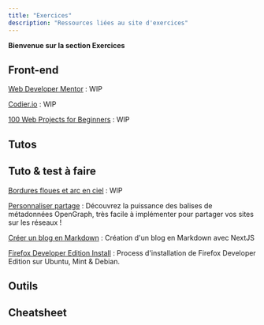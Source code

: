 ```yaml
---
title: "Exercices"
description: "Ressources liées au site d'exercices"
---
```


**Bienvenue sur la section Exercices**


## Front-end

[Web Developer Mentor](https://webdevelopermentor.com/) : WIP

[Codier.io](https://codier.io/) : WIP

[100 Web Projects for Beginners](https://twitter.com/selemondev/status/1571393482576777218) : WIP

## Tutos

## Tuto & test à faire

[Bordures floues et arc en ciel](https://believemy.com/r/faire-des-bordures-et-des-flous-arc-en-ciel-animes) : WIP

[Personnaliser partage](https://code-garage.fr/blog/comment-personnaliser-le-partage-de-votre-site-sur-les-reseaux-sociaux-avec-opengraph/?v=2) : Découvrez la puissance des balises de métadonnées OpenGraph, très facile à implémenter pour partager vos sites sur les réseaux !

[Créer un blog en Markdown](https://dev.to/alexmercedcoder/2022-tutorial-on-creating-a-markdown-blog-with-nextjs-3dlm) : Création d'un blog en Markdown avec NextJS

[Firefox Developer Edition Install](https://www.hacktoday.net/firefox-developer-edition-on-ubuntu-linux-mint/) :  Process d'installation de Firefox Developer Edition sur Ubuntu, Mint & Debian. 

## Outils

## Cheatsheet

